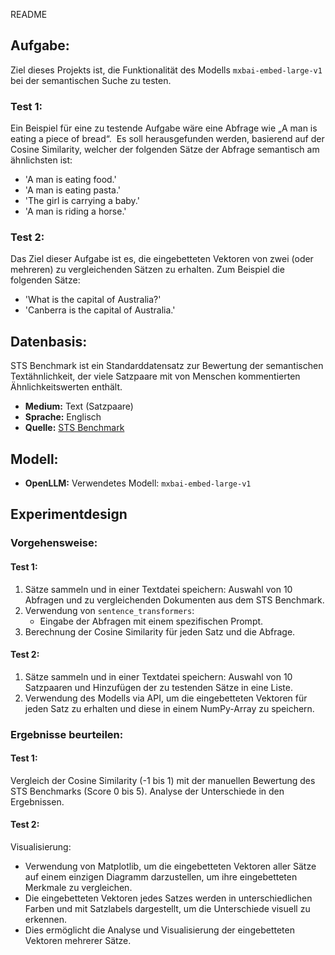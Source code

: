 README

## Aufgabe:

Ziel dieses Projekts ist, die Funktionalität des Modells `mxbai-embed-large-v1` bei der semantischen Suche zu testen.

### Test 1:

Ein Beispiel für eine zu testende Aufgabe wäre eine Abfrage wie „A man is eating a piece of bread“.  Es soll herausgefunden werden, basierend auf der Cosine Similarity, welcher der folgenden Sätze der Abfrage semantisch am ähnlichsten ist:
- 'A man is eating food.'
- 'A man is eating pasta.'
- 'The girl is carrying a baby.'
- 'A man is riding a horse.'

### Test 2:

Das Ziel dieser Aufgabe ist es, die eingebetteten Vektoren von zwei (oder mehreren) zu vergleichenden Sätzen zu erhalten. Zum Beispiel die folgenden Sätze:
- 'What is the capital of Australia?'
- 'Canberra is the capital of Australia.'

## Datenbasis:

STS Benchmark ist ein Standarddatensatz zur Bewertung der semantischen Textähnlichkeit, der viele Satzpaare mit von Menschen kommentierten Ähnlichkeitswerten enthält.

- **Medium:** Text (Satzpaare)
- **Sprache:** Englisch
- **Quelle:** [STS Benchmark](https://huggingface.co/datasets/mteb/stsbenchmark-sts?row=19)

## Modell:

- **OpenLLM:** Verwendetes Modell: `mxbai-embed-large-v1`

## Experimentdesign

### Vorgehensweise:

#### Test 1:

1. Sätze sammeln und in einer Textdatei speichern: Auswahl von 10 Abfragen und zu vergleichenden Dokumenten aus dem STS Benchmark.
2. Verwendung von `sentence_transformers`:
   - Eingabe der Abfragen mit einem spezifischen Prompt.
3. Berechnung der Cosine Similarity für jeden Satz und die Abfrage.

#### Test 2:

1. Sätze sammeln und in einer Textdatei speichern: Auswahl von 10 Satzpaaren und Hinzufügen der zu testenden Sätze in eine Liste.
2. Verwendung des Modells via API, um die eingebetteten Vektoren für jeden Satz zu erhalten und diese in einem NumPy-Array zu speichern.

### Ergebnisse beurteilen:

#### Test 1:

Vergleich der Cosine Similarity (-1 bis 1) mit der manuellen Bewertung des STS Benchmarks (Score 0 bis 5). Analyse der Unterschiede in den Ergebnissen.

#### Test 2:

Visualisierung:
- Verwendung von Matplotlib, um die eingebetteten Vektoren aller Sätze auf einem einzigen Diagramm darzustellen, um ihre eingebetteten Merkmale zu vergleichen.
- Die eingebetteten Vektoren jedes Satzes werden in unterschiedlichen Farben und mit Satzlabels dargestellt, um die Unterschiede visuell zu erkennen.
- Dies ermöglicht die Analyse und Visualisierung der eingebetteten Vektoren mehrerer Sätze.

